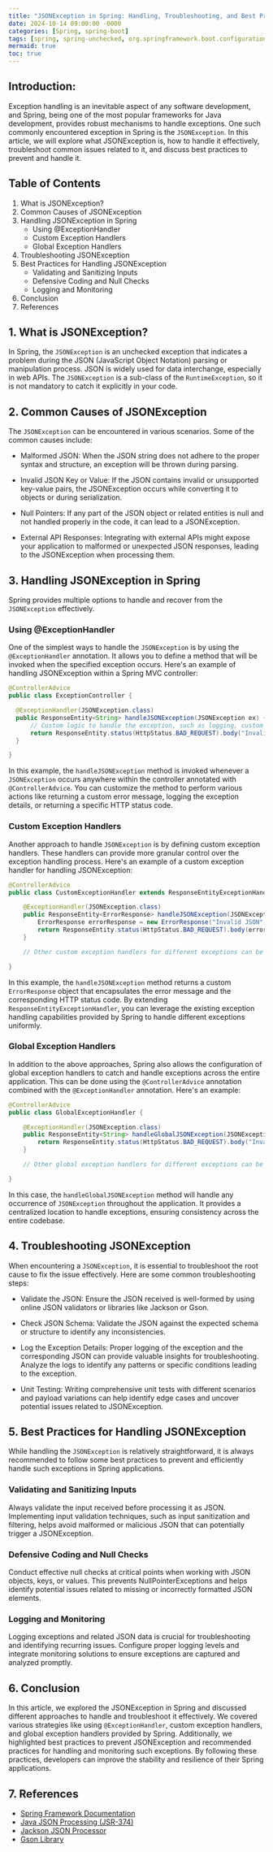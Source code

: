 ```yaml
---
title: "JSONException in Spring: Handling, Troubleshooting, and Best Practices"
date: 2024-10-14 09:00:00 -0000
categories: [Spring, spring-boot]
tags: [spring, spring-unchecked, org.springframework.boot.configurationprocessor.json]
mermaid: true
toc: true
---
```



## Introduction:

Exception handling is an inevitable aspect of any software development, and Spring, being one of the most popular frameworks for Java development, provides robust mechanisms to handle exceptions. One such commonly encountered exception in Spring is the `JSONException`. In this article, we will explore what JSONException is, how to handle it effectively, troubleshoot common issues related to it, and discuss best practices to prevent and handle it.

## Table of Contents

1. What is JSONException?
2. Common Causes of JSONException
3. Handling JSONException in Spring
   - Using @ExceptionHandler
   - Custom Exception Handlers
   - Global Exception Handlers
4. Troubleshooting JSONException
5. Best Practices for Handling JSONException
   - Validating and Sanitizing Inputs
   - Defensive Coding and Null Checks
   - Logging and Monitoring
6. Conclusion
7. References

## 1. What is JSONException?

In Spring, the `JSONException` is an unchecked exception that indicates a problem during the JSON (JavaScript Object Notation) parsing or manipulation process. JSON is widely used for data interchange, especially in web APIs. The `JSONException` is a sub-class of the `RuntimeException`, so it is not mandatory to catch it explicitly in your code.

## 2. Common Causes of JSONException

The `JSONException` can be encountered in various scenarios. Some of the common causes include:

- Malformed JSON: When the JSON string does not adhere to the proper syntax and structure, an exception will be thrown during parsing.

- Invalid JSON Key or Value: If the JSON contains invalid or unsupported key-value pairs, the JSONException occurs while converting it to objects or during serialization.

- Null Pointers: If any part of the JSON object or related entities is null and not handled properly in the code, it can lead to a JSONException.

- External API Responses: Integrating with external APIs might expose your application to malformed or unexpected JSON responses, leading to the JSONException when processing them.

## 3. Handling JSONException in Spring

Spring provides multiple options to handle and recover from the `JSONException` effectively.

### Using @ExceptionHandler

One of the simplest ways to handle the `JSONException` is by using the `@ExceptionHandler` annotation. It allows you to define a method that will be invoked when the specified exception occurs. Here's an example of handling JSONException within a Spring MVC controller:

```java
@ControllerAdvice
public class ExceptionController {

  @ExceptionHandler(JSONException.class)
  public ResponseEntity<String> handleJSONException(JSONException ex) {
      // Custom logic to handle the exception, such as logging, custom error responses, etc.
      return ResponseEntity.status(HttpStatus.BAD_REQUEST).body("Invalid JSON");
  }

}
```

In this example, the `handleJSONException` method is invoked whenever a `JSONException` occurs anywhere within the controller annotated with `@ControllerAdvice`. You can customize the method to perform various actions like returning a custom error message, logging the exception details, or returning a specific HTTP status code.

### Custom Exception Handlers

Another approach to handle `JSONException` is by defining custom exception handlers. These handlers can provide more granular control over the exception handling process. Here's an example of a custom exception handler for handling JSONException:

```java
@ControllerAdvice
public class CustomExceptionHandler extends ResponseEntityExceptionHandler {

    @ExceptionHandler(JSONException.class)
    public ResponseEntity<ErrorResponse> handleJSONException(JSONException ex) {
        ErrorResponse errorResponse = new ErrorResponse("Invalid JSON", HttpStatus.BAD_REQUEST);
        return ResponseEntity.status(HttpStatus.BAD_REQUEST).body(errorResponse);
    }

    // Other custom exception handlers for different exceptions can be defined here

}
```

In this example, the `handleJSONException` method returns a custom `ErrorResponse` object that encapsulates the error message and the corresponding HTTP status code. By extending `ResponseEntityExceptionHandler`, you can leverage the existing exception handling capabilities provided by Spring to handle different exceptions uniformly.

### Global Exception Handlers

In addition to the above approaches, Spring also allows the configuration of global exception handlers to catch and handle exceptions across the entire application. This can be done using the `@ControllerAdvice` annotation combined with the `@ExceptionHandler` annotation. Here's an example:

```java
@ControllerAdvice
public class GlobalExceptionHandler {

    @ExceptionHandler(JSONException.class)
    public ResponseEntity<String> handleGlobalJSONException(JSONException ex) {
        return ResponseEntity.status(HttpStatus.BAD_REQUEST).body("Invalid JSON in the request");
    }

    // Other global exception handlers for different exceptions can be defined here

}
```

In this case, the `handleGlobalJSONException` method will handle any occurrence of `JSONException` throughout the application. It provides a centralized location to handle exceptions, ensuring consistency across the entire codebase.

## 4. Troubleshooting JSONException

When encountering a `JSONException`, it is essential to troubleshoot the root cause to fix the issue effectively. Here are some common troubleshooting steps:

- Validate the JSON: Ensure the JSON received is well-formed by using online JSON validators or libraries like Jackson or Gson.

- Check JSON Schema: Validate the JSON against the expected schema or structure to identify any inconsistencies.

- Log the Exception Details: Proper logging of the exception and the corresponding JSON can provide valuable insights for troubleshooting. Analyze the logs to identify any patterns or specific conditions leading to the exception.

- Unit Testing: Writing comprehensive unit tests with different scenarios and payload variations can help identify edge cases and uncover potential issues related to JSONException.

## 5. Best Practices for Handling JSONException

While handling the `JSONException` is relatively straightforward, it is always recommended to follow some best practices to prevent and efficiently handle such exceptions in Spring applications.

### Validating and Sanitizing Inputs

Always validate the input received before processing it as JSON. Implementing input validation techniques, such as input sanitization and filtering, helps avoid malformed or malicious JSON that can potentially trigger a JSONException.

### Defensive Coding and Null Checks

Conduct effective null checks at critical points when working with JSON objects, keys, or values. This prevents NullPointerExceptions and helps identify potential issues related to missing or incorrectly formatted JSON elements.

### Logging and Monitoring

Logging exceptions and related JSON data is crucial for troubleshooting and identifying recurring issues. Configure proper logging levels and integrate monitoring solutions to ensure exceptions are captured and analyzed promptly. 

## 6. Conclusion

In this article, we explored the JSONException in Spring and discussed different approaches to handle and troubleshoot it effectively. We covered various strategies like using `@ExceptionHandler`, custom exception handlers, and global exception handlers provided by Spring. Additionally, we highlighted best practices to prevent JSONException and recommended practices for handling and monitoring such exceptions. By following these practices, developers can improve the stability and resilience of their Spring applications.

## 7. References

- [Spring Framework Documentation](https://spring.io/docs)
- [Java JSON Processing (JSR-374)](https://www.oracle.com/technical-resources/articles/java/json.html)
- [Jackson JSON Processor](https://github.com/FasterXML/jackson)
- [Gson Library](https://github.com/google/gson)